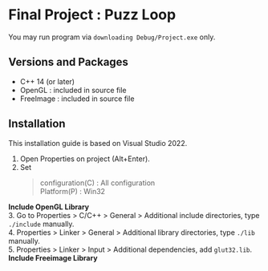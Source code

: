 # Final Project : Puzz Loop
You may run program via ```downloading Debug/Project.exe``` only.


## Versions and Packages
- C++ 14 (or later)
- OpenGL : included in source file
- FreeImage : included in source file


## Installation
This installation guide is based on Visual Studio 2022.  
  
1. Open Properties on project (Alt+Enter).  
2. Set
    > configuration(C) : All configuration  
    > Platform(P) : Win32  

__Include OpenGL Library__  
3. Go to Properties > C/C++ > General > Additional include directories, type ```./include``` manually.  
4. Properties > Linker > General > Additional library directories, type ```./lib``` manually.  
5. Properties > Linker > Input > Additional dependencies, add ```glut32.lib```.  
__Include Freeimage Library__  
